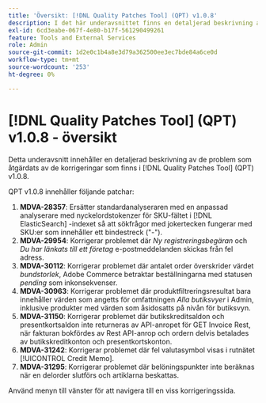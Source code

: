 ```yaml
---
title: 'Översikt: [!DNL Quality Patches Tool] (QPT) v1.0.8'
description: I det här underavsnittet finns en detaljerad beskrivning av de problem som åtgärdats av de korrigeringar som finns i  [!DNL Quality Patches Tool] (QPT) v1.0.8.
exl-id: 6cd3eabe-067f-4e80-b17f-561290499261
feature: Tools and External Services
role: Admin
source-git-commit: 1d2e0c1b4a8e3d79a362500ee3ec7bde84a6ce0d
workflow-type: tm+mt
source-wordcount: '253'
ht-degree: 0%

---
```


# [!DNL Quality Patches Tool] (QPT) v1.0.8 - översikt

Detta underavsnitt innehåller en detaljerad beskrivning av de problem som åtgärdats av de korrigeringar som finns i [!DNL Quality Patches Tool] (QPT) v1.0.8.

QPT v1.0.8 innehåller följande patchar:

1. **MDVA-28357**: Ersätter standardanalyseraren med en anpassad analyserare med nyckelordstokenzer för SKU-fältet i [!DNL ElasticSearch] -indexet så att sökfrågor med jokertecken fungerar med SKU:er som innehåller ett bindestreck (&quot;-&quot;).
1. **MDVA-29954**: Korrigerar problemet där *Ny registreringsbegäran* och *Du har länkats till ett företag* e-postmeddelanden skickas från fel adress.
1. **MDVA-30112**: Korrigerar problemet där antalet order överskrider värdet *bundstorlek*, Adobe Commerce betraktar beställningarna med statusen *pending* som inkonsekvenser.
1. **MDVA-30963**: Korrigerar problemet där produktfiltreringsresultat bara innehåller värden som angetts för omfattningen *Alla butiksvyer* i Admin, inklusive produkter med värden som åsidosatts på nivån för butiksvyn.
1. **MDVA-31150**: Korrigerar problemet där butikskreditsaldon och presentkortsaldon inte returneras av API-anropet för GET Invoice Rest, när fakturan bokfördes av Rest API-anrop och ordern delvis betalades av butikskreditkonton och presentkortskonton.
1. **MDVA-31242**: Korrigerar problemet där fel valutasymbol visas i rutnätet [!UICONTROL Credit Memo].
1. **MDVA-31295**: Korrigerar problemet där belöningspunkter inte beräknas när en delorder slutförs och artiklarna beskattas.

Använd menyn till vänster för att navigera till en viss korrigeringssida.
